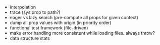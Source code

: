   - interpolation
  - trace (sys prop to path?)
  - eager vs lazy search (pre-compute all props for given context)
  - dump all prop values with origin (in priority order)
  - functional test framework (file-driven)
  - make error handling more consistent while loading files. always throw?
  - data structure stats
